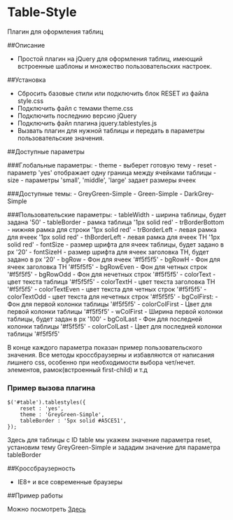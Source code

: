 Table-Style
===========

Плагин для оформления таблиц

##Описание

- Простой плагин на jQuery для оформления таблиц, имеющий встроенные шаблоны и множество пользовательских настроек.

##Установка

- Сбросить базовые стили или подключить блок RESET из файла style.css
- Подключить файл с темами theme.css
- Подключить последнию версию jQuery
- Подключить файл плагина jquery.tablestyles.js
- Вызвать плагин для нужной таблицы и передать в параметры пользовательские значения.

##Доступные параметры

###Глобальные параметры:
	- theme - выберет готовую тему
	- reset - параметр 'yes' отображает одну граница между ячейками таблицы
	- size - параметры 'small', 'middle', 'large' задает размеры ячеек

###Доступные темы:
	- GreyGreen-Simple
	- Green-Simple
	- DarkGrey-Simple
	
###Пользовательские параметры:
	- tableWidth - ширина таблицы, будет задана '50'
	- tableBorder - рамка таблица '1px solid red'
	- trBorderBottom - нижняя рамка для строки '1px solid red'
	- trBorderLeft - левая рамка для ячеек '1px solid red'
	- thBorderLeft - левая рамка для ячеек TH '1px solid red'
	- fontSize - размер шрифта для ячеек таблицы, будет задано в px '20'
	- fontSizeH - размер шрифта для ячеек заголовка TH, будет задано в px '20'
	- bgRow - Фон для ячеек '#f5f5f5'
	- bgRowH - Фон для ячеек заголовка TH '#f5f5f5'
	- bgRowEven - Фон для четных строк '#f5f5f5'
	- bgRowOdd - Фон для нечетных строк '#f5f5f5'
	- colorText - цвет текста таблица '#f5f5f5'
	- colorTextH - цвет текста заголовка TH '#f5f5f5'
	- colorTextEven - цвет текста для четных строк '#f5f5f5'
	- colorTextOdd - цвет текста для нечетных строк '#f5f5f5'
	- bgColFirst: - Фон для первой колонки таблицы '#f5f5f5'
	- colorColFirst - Цвет для первой колонки таблицы '#f5f5f5'
	- wColFirst - Ширина первой колонки таблицы, будет задан в px '100'
	- bgColLast -  Фон для последней колонки таблицы '#f5f5f5'
	- colorColLast - Цвет для последней колонки таблицы '#f5f5f5'
	
В конце каждого параметра показан пример пользовательского значения.
Все методы кроссбраузерны и избавляются от написания лишнего css, особенно при необходимости выбора чет/нечет. элементов, рамок(встроенный first-child) и т.д	
	
### Пример вызова плагина
```
$('#table').tablestyles({
	reset : 'yes',
	theme : 'GreyGreen-Simple',
	tableBorder : '5px solid #A5CE51',
});
```

Здесь для таблицы с ID table мы укажем значение параметра reset, установим тему GreyGreen-Simple и зададим значение для параметра tableBorder 
 
##Кроссбраузерность

 - IE8+ и все современные браузеры

##Пример работы

Можно посмотреть <a href="http://example.web-ulyanov.ru/frontend/table-style">Здесь</a>
